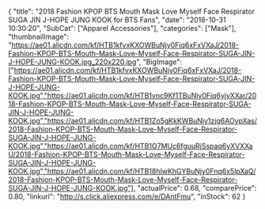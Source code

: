 {
	"title": "2018 Fashion KPOP BTS Mouth Mask Love Myself Face Respirator SUGA JIN J-HOPE JUNG KOOK for BTS Fans",
	"date": "2018-10-31 10:30:20",
	"SubCat": ["Apparel Accessories"],
	"categories": ["Mask"],
	"thumbnailImage": "https://ae01.alicdn.com/kf/HTB1kfvxKXOWBuNjy0Fiq6xFxVXaJ/2018-Fashion-KPOP-BTS-Mouth-Mask-Love-Myself-Face-Respirator-SUGA-JIN-J-HOPE-JUNG-KOOK.jpg_220x220.jpg",
	"BigImage": ["https://ae01.alicdn.com/kf/HTB1kfvxKXOWBuNjy0Fiq6xFxVXaJ/2018-Fashion-KPOP-BTS-Mouth-Mask-Love-Myself-Face-Respirator-SUGA-JIN-J-HOPE-JUNG-KOOK.jpg","https://ae01.alicdn.com/kf/HTB1vnc9Kf1TBuNjy0Fjq6yjyXXar/2018-Fashion-KPOP-BTS-Mouth-Mask-Love-Myself-Face-Respirator-SUGA-JIN-J-HOPE-JUNG-KOOK.jpg","https://ae01.alicdn.com/kf/HTB1Zo5gKkKWBuNjy1zjq6AOypXas/2018-Fashion-KPOP-BTS-Mouth-Mask-Love-Myself-Face-Respirator-SUGA-JIN-J-HOPE-JUNG-KOOK.jpg","https://ae01.alicdn.com/kf/HTB1O7MUc6fguuRjSspaq6yXVXXaU/2018-Fashion-KPOP-BTS-Mouth-Mask-Love-Myself-Face-Respirator-SUGA-JIN-J-HOPE-JUNG-KOOK.jpg","https://ae01.alicdn.com/kf/HTB18hIwKhGYBuNjy0Fnq6x5lpXaQ/2018-Fashion-KPOP-BTS-Mouth-Mask-Love-Myself-Face-Respirator-SUGA-JIN-J-HOPE-JUNG-KOOK.jpg"],
	"actualPrice": 0.68,
	"comparePrice": 0.80,
	"linkurl": "http://s.click.aliexpress.com/e/DAntFmu",
	"inStock": 62
}
